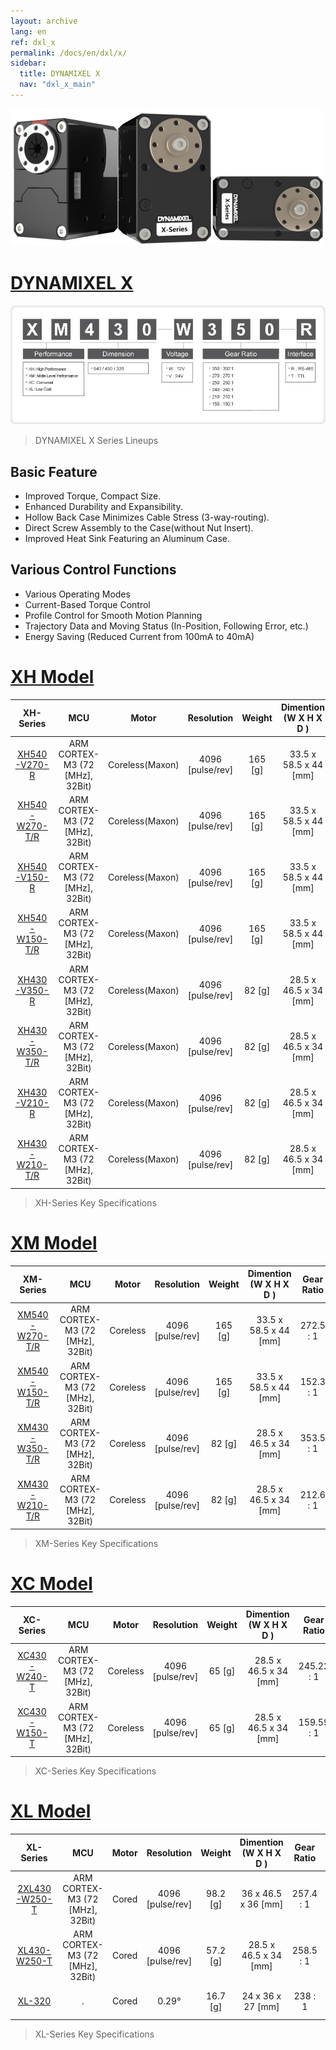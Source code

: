 ```yaml
---
layout: archive
lang: en
ref: dxl_x
permalink: /docs/en/dxl/x/
sidebar:
  title: DYNAMIXEL X
  nav: "dxl_x_main"
---
```


![](/assets/images/dxl/x/x_series_product.png)

# [DYNAMIXEL X](#dynamixel-x)

![](/assets/images/dxl/x/dxl_x_productline.png)

> DYNAMIXEL X Series Lineups

## Basic Feature
- Improved Torque, Compact Size.
- Enhanced Durability and Expansibility.
- Hollow Back Case Minimizes Cable Stress (3-way-routing).
- Direct Screw Assembly to the Case(without Nut Insert).
- Improved Heat Sink Featuring an Aluminum Case.
 

## Various Control Functions
- Various Operating Modes
- Current-Based Torque Control
- Profile Control for Smooth Motion Planning
- Trajectory Data and Moving Status (In-Position, Following Error, etc.)
- Energy Saving (Reduced Current from 100mA to 40mA)

# [XH Model](#xh-model)

|    XH-Series     |               MCU                |      Motor      |    Resolution     |  Weight  | Dimention (W X H X D ) | Gear Ratio |                   Input Voltage                   |
|:----------------:|:--------------------------------:|:---------------:|:-----------------:|:--------:|:----------------------:|:----------:|:-------------------------------------------------:|
|  [XH540-V270-R]  | ARM CORTEX-M3 (72 \[MHz], 32Bit) | Coreless(Maxon) | 4096 \[pulse/rev] | 165 \[g] | 33.5 x 58.5 x 44 \[mm] | 272.5 : 1  |     24 \[V]<br>(**Recommended** : 24.0 \[V])      |
| [XH540-W270-T/R] | ARM CORTEX-M3 (72 \[MHz], 32Bit) | Coreless(Maxon) | 4096 \[pulse/rev] | 165 \[g] | 33.5 x 58.5 x 44 \[mm] | 272.5 : 1  | 10.0 ~ 14.8 \[V]<br>(**Recommended** : 12.0 \[V]) |
|  [XH540-V150-R]  | ARM CORTEX-M3 (72 \[MHz], 32Bit) | Coreless(Maxon) | 4096 \[pulse/rev] | 165 \[g] | 33.5 x 58.5 x 44 \[mm] | 152.3 : 1  |     24 \[V]<br>(**Recommended** : 24.0 \[V])      |
| [XH540-W150-T/R] | ARM CORTEX-M3 (72 \[MHz], 32Bit) | Coreless(Maxon) | 4096 \[pulse/rev] | 165 \[g] | 33.5 x 58.5 x 44 \[mm] | 152.3 : 1  | 10.0 ~ 14.8 \[V]<br>(**Recommended** : 12.0 \[V]) |
|  [XH430-V350-R]  | ARM CORTEX-M3 (72 \[MHz], 32Bit) | Coreless(Maxon) | 4096 \[pulse/rev] | 82 \[g]  | 28.5 x 46.5 x 34 \[mm] | 353.5 : 1  |     24 \[V]<br>(**Recommended** : 24.0 \[V])      |
| [XH430-W350-T/R] | ARM CORTEX-M3 (72 \[MHz], 32Bit) | Coreless(Maxon) | 4096 \[pulse/rev] | 82 \[g]  | 28.5 x 46.5 x 34 \[mm] | 353.5 : 1  | 10.0 ~ 14.8 \[V]<br>(**Recommended** : 12.0 \[V]) |
|  [XH430-V210-R]  | ARM CORTEX-M3 (72 \[MHz], 32Bit) | Coreless(Maxon) | 4096 \[pulse/rev] | 82 \[g]  | 28.5 x 46.5 x 34 \[mm] | 212.6 : 1  |     24 \[V]<br>(**Recommended** : 24.0 \[V])      |
| [XH430-W210-T/R] | ARM CORTEX-M3 (72 \[MHz], 32Bit) | Coreless(Maxon) | 4096 \[pulse/rev] | 82 \[g]  | 28.5 x 46.5 x 34 \[mm] | 212.6 : 1  | 10.0 ~ 14.8 \[V]<br>(**Recommended** : 12.0 \[V]) |

> XH-Series Key Specifications

# [XM Model](#xm-model)

|    XM-Series     |               MCU                |  Motor   |    Resolution     |  Weight  | Dimention (W X H X D ) | Gear Ratio |                   Input Voltage                   |
|:----------------:|:--------------------------------:|:--------:|:-----------------:|:--------:|:----------------------:|:----------:|:-------------------------------------------------:|
| [XM540-W270-T/R] | ARM CORTEX-M3 (72 \[MHz], 32Bit) | Coreless | 4096 \[pulse/rev] | 165 \[g] | 33.5 x 58.5 x 44 \[mm] | 272.5 : 1  | 10.0 ~ 14.8 \[V]<br>(**Recommended** : 12.0 \[V]) |
| [XM540-W150-T/R] | ARM CORTEX-M3 (72 \[MHz], 32Bit) | Coreless | 4096 \[pulse/rev] | 165 \[g] | 33.5 x 58.5 x 44 \[mm] | 152.3 : 1  | 10.0 ~ 14.8 \[V]<br>(**Recommended** : 12.0 \[V]) |
| [XM430-W350-T/R] | ARM CORTEX-M3 (72 \[MHz], 32Bit) | Coreless | 4096 \[pulse/rev] | 82 \[g]  | 28.5 x 46.5 x 34 \[mm] | 353.5 : 1  | 10.0 ~ 14.8 \[V]<br>(**Recommended** : 12.0 \[V]) |
| [XM430-W210-T/R] | ARM CORTEX-M3 (72 \[MHz], 32Bit) | Coreless | 4096 \[pulse/rev] | 82 \[g]  | 28.5 x 46.5 x 34 \[mm] | 212.6 : 1  | 10.0 ~ 14.8 \[V]<br>(**Recommended** : 12.0 \[V]) |

> XM-Series Key Specifications

# [XC Model](#xc-model)

|   XC-Series    |               MCU                |  Motor   |    Resolution     | Weight  | Dimention (W X H X D ) | Gear Ratio |                  Input Voltage                   |
|:--------------:|:--------------------------------:|:--------:|:-----------------:|:-------:|:----------------------:|:----------:|:------------------------------------------------:|
| [XC430-W240-T] | ARM CORTEX-M3 (72 \[MHz], 32Bit) | Coreless | 4096 \[pulse/rev] | 65 \[g] | 28.5 x 46.5 x 34 \[mm] | 245.22 : 1 | 6.5 ~ 14.8 \[V]<br>(**Recommended** : 12.0 \[V]) |
| [XC430-W150-T] | ARM CORTEX-M3 (72 \[MHz], 32Bit) | Coreless | 4096 \[pulse/rev] | 65 \[g] | 28.5 x 46.5 x 34 \[mm] | 159.59 : 1 | 6.5 ~ 14.8 \[V]<br>(**Recommended** : 12.0 \[V]) |

> XC-Series Key Specifications

# [XL Model](#xl-model)

|    XL-Series    |               MCU                | Motor |    Resolution     |  Weight   | Dimention (W X H X D ) | Gear Ratio |                  Input Voltage                   |
|:---------------:|:--------------------------------:|:-----:|:-----------------:|:---------:|:----------------------:|:----------:|:------------------------------------------------:|
| [2XL430-W250-T] | ARM CORTEX-M3 (72 \[MHz], 32Bit) | Cored | 4096 \[pulse/rev] | 98.2 \[g] |  36 x 46.5 x 36 \[mm]  | 257.4 : 1  | 6.5 ~ 12.0 \[V]<br>(**Recommended** : 11.1 \[V]) |
| [XL430-W250-T]  | ARM CORTEX-M3 (72 \[MHz], 32Bit) | Cored | 4096 \[pulse/rev] | 57.2 \[g] | 28.5 x 46.5 x 34 \[mm] | 258.5 : 1  | 6.5 ~ 12.0 \[V]<br>(**Recommended** : 11.1 \[V]) |
|    [XL-320]     |                .                 | Cored |     0.29&deg;     | 16.7 \[g] |   24 x 36 x 27 \[mm]   |  238 : 1   |   6 ~ 8.4 \[V]<br>(**Recommended** : 7.4 \[V])   |

> XL-Series Key Specifications

[XH430-W210-T/R]: /docs/en/dxl/x/xh430-w210/
[XH430-W350-T/R]: /docs/en/dxl/x/xh430-w350/
[XH430-V210-R]: /docs/en/dxl/x/xh430-v210/
[XH430-V350-R]: /docs/en/dxl/x/xh430-v350/
[XH540-W150-T/R]: /docs/en/dxl/x/xh540-w150/
[XH540-W270-T/R]: /docs/en/dxl/x/xh540-w270/
[XH540-V150-R]: /docs/en/dxl/x/xh540-v150/
[XH540-V270-R]: /docs/en/dxl/x/xh540-v270/
[XM430-W210-T/R]: /docs/en/dxl/x/xm430-w210/
[XM430-W350-T/R]: /docs/en/dxl/x/xm430-w350/
[XM540-W150-T/R]: /docs/en/dxl/x/xm540-w150/
[XM540-W270-T/R]: /docs/en/dxl/x/xm540-w270/
[XC430-W150-T]: /docs/en/dxl/x/xc430-w150/
[XC430-W240-T]: /docs/en/dxl/x/xc430-w240/
[XL-320]: /docs/en/dxl/x/xl320/
[XL430-W250-T]: /docs/en/dxl/x/xl430-w250/
[2XL430-W250-T]: /docs/en/dxl/x/2xl430-w250/
